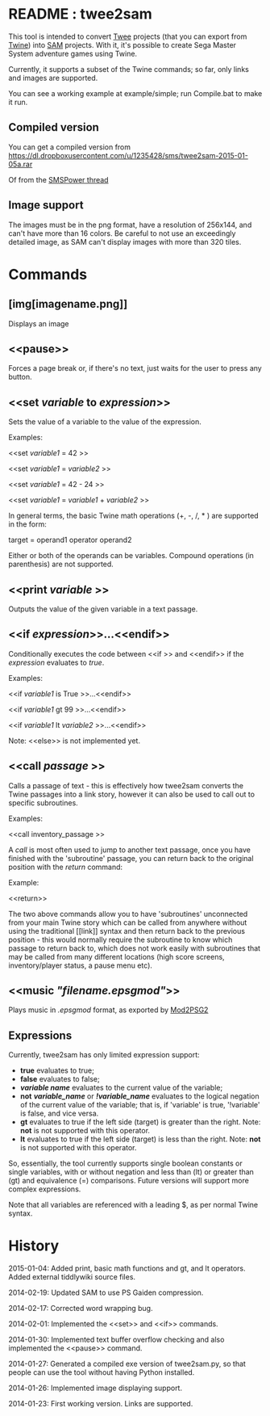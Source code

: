 README : twee2sam
======

This tool is intended to convert [Twee] projects (that you can export from [Twine]) into [SAM] projects. With it, it's possible to create Sega Master System adventure games using Twine.

Currently, it supports a subset of the Twine commands; so far, only links and images are supported.

You can see a working example at example/simple; run Compile.bat to make it run.


Compiled version
----------------

You can get a compiled version from https://dl.dropboxusercontent.com/u/1235428/sms/twee2sam-2015-01-05a.rar

Of from the [SMSPower thread](http://www.smspower.org/forums/viewtopic.php?t=14568)


Image support
-------------

The images must be in the png format, have a resolution of 256x144, and can't have more than 16 colors. Be careful to not use an exceedingly detailed image, as SAM can't display images with more than 320 tiles. 

Commands
========

[img[imagename.png]]
--------------------

Displays an image

&lt;&lt;pause&gt;&gt;
---------

Forces a page break or, if there's no text, just waits for the user to press any button.

&lt;&lt;set *variable* to *expression*&gt;&gt;
---------

Sets the value of a variable to the value of the expression.

Examples:

&lt;&lt;set *variable1* = 42 &gt;&gt;

&lt;&lt;set *variable1* = *variable2* &gt;&gt;

&lt;&lt;set *variable1* = 42 - 24 &gt;&gt;

&lt;&lt;set *variable1* = *variable1* + *variable2* &gt;&gt;

In general terms, the basic Twine math operations (+, -, /, * ) are supported in the form:

target = operand1 operator operand2

Either or both of the operands can be variables. Compound operations (in parenthesis) are not supported.

&lt;&lt;print *variable* &gt;&gt;
---------

Outputs the value of the given variable in a text passage.

&lt;&lt;if *expression*&gt;&gt;...&lt;&lt;endif&gt;&gt;
---------

Conditionally executes the code between &lt;&lt;if &gt;&gt; and &lt;&lt;endif&gt;&gt; if the *expression* evaluates to *true*.

Examples:

&lt;&lt;if *variable1* is True &gt;&gt;...&lt;&lt;endif&gt;&gt;

&lt;&lt;if *variable1* gt 99 &gt;&gt;...&lt;&lt;endif&gt;&gt;

&lt;&lt;if *variable1* lt *variable2* &gt;&gt;...&lt;&lt;endif&gt;&gt;

Note: &lt;&lt;else&gt;&gt; is not implemented yet.

&lt;&lt;call *passage* &gt;&gt;
---------

Calls a passage of text - this is effectively how twee2sam converts the Twine passages into a link story, however it can also be used to call out to specific subroutines.

Examples:

&lt;&lt;call inventory_passage &gt;&gt;

A *call* is most often used to jump to another text passage, once you have finished with the 'subroutine' passage, you can return back to the original position with the *return* command:

Example:

&lt;&lt;return&gt;&gt;

The two above commands allow you to have 'subroutines' unconnected from your main Twine story which can be called from anywhere without using the traditional [[link]] syntax and then return back to the previous position - this would normally require the subroutine to know which passage to return back to, which does not work easily with subroutines that may be called from many different locations (high score screens, inventory/player status, a pause menu etc).

&lt;&lt;music *"filename.epsgmod"*&gt;&gt;
---------

Plays music in *.epsgmod* format, as exported by [Mod2PSG2]

Expressions
-----------

Currently, twee2sam has only limited expression support:

- **true** evaluates to true;
- **false** evaluates to false;
- ***variable name*** evaluates to the current value of the variable;
- **not** ***variable_name*** or ***!variable_name*** evaluates to the logical negation of the current value of the variable; that is, if 'variable' is true, '!variable' is false, and vice versa.
- **gt** evaluates to true if the left side (target) is greater than the right. Note: **not** is not supported with this operator.
- **lt** evaluates to true if the left side (target) is less than the right. Note: **not** is not supported with this operator.

So, essentially, the tool currently supports single boolean constants or single variables, with or without negation and less than (lt) or greater than (gt) and equivalence (=) comparisons. Future versions will support more complex expressions.

Note that all variables are referenced with a leading $, as per normal Twine syntax.

History
=======

2015-01-04: Added print, basic math functions and gt, and lt operators. Added external tiddlywiki source files.

2014-02-19: Updated SAM to use PS Gaiden compression.

2014-02-17: Corrected word wrapping bug.

2014-02-01: Implemented the &lt;&lt;set&gt;&gt; and &lt;&lt;if&gt;&gt; commands.

2014-01-30: Implemented text buffer overflow checking and also implemented the &lt;&lt;pause&gt;&gt; command.

2014-01-27: Generated a compiled exe version of twee2sam.py, so that people can use the tool without having Python installed.

2014-01-26: Implemented image displaying support.

2014-01-23: First working version. Links are supported.




[twee]: https://github.com/tweecode/twee "Twee story engine"
[twine]: https://github.com/tweecode/twine "A visual tool for creating interactive stories for the Web"
[SAM]: http://www.haroldo-ok.com/sam-simple-adventure-maker-sms/ "SAM - Simple Adventure Maker"
[Python]: http://www.python.org/ "Python Programming Language"
[Mod2PSG2]: http://www.smspower.org/Music/Mod2PSG2 "A tracker for the Sega Master System's sound chip"
